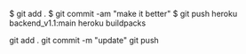 $ git add .
$ git commit -am "make it better"
$ git push heroku backend_v1.1:main
heroku buildpacks

git add .
git commit -m "update"
git push